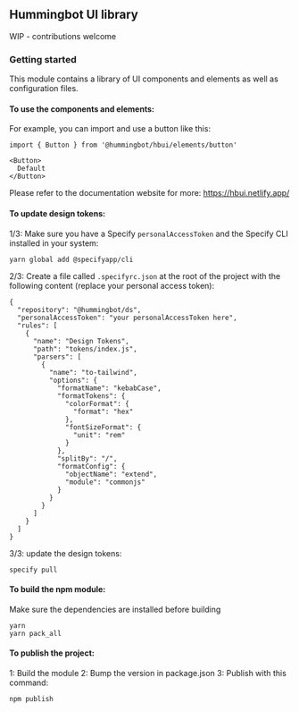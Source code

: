 ## Hummingbot UI library

WIP - contributions welcome


### Getting started

This module contains a library of UI components and elements as well as configuration files.

#### To use the components and elements:

For example, you can import and use a button like this:

```shell
import { Button } from '@hummingbot/hbui/elements/button'

<Button>
  Default
</Button>
```

Please refer to the documentation website for more: https://hbui.netlify.app/



#### To update design tokens:

1/3: Make sure you have a Specify `personalAccessToken` and the Specify CLI installed in your system:

```shell
yarn global add @specifyapp/cli
```

2/3: Create a file called `.specifyrc.json` at the root of the project with the following content (replace your personal access token):

```shell
{
  "repository": "@hummingbot/ds",
  "personalAccessToken": "your personalAccessToken here",
  "rules": [
    {
      "name": "Design Tokens",
      "path": "tokens/index.js",
      "parsers": [
        {
          "name": "to-tailwind",
          "options": {
            "formatName": "kebabCase",
            "formatTokens": {
              "colorFormat": {
                "format": "hex"
              },
              "fontSizeFormat": {
                "unit": "rem"
              }
            },
            "splitBy": "/",
            "formatConfig": {
              "objectName": "extend",
              "module": "commonjs"
            }
          }
        }
      ]
    }
  ]
}

```


3/3: update the design tokens:

```shell
specify pull
```

#### To build the npm module:

Make sure the dependencies are installed before building

```shell
yarn
yarn pack_all
```

#### To publish the project:

1: Build the module
2: Bump the version in package.json
3: Publish with this command:

```shell
npm publish
```
